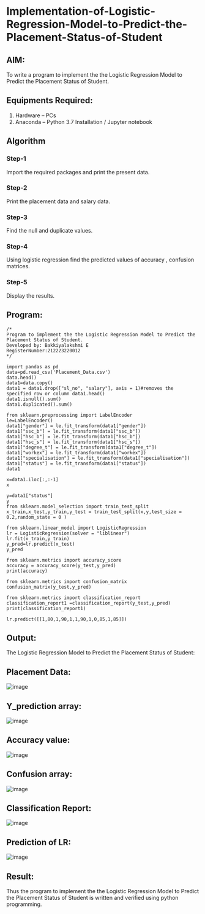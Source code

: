 # Implementation-of-Logistic-Regression-Model-to-Predict-the-Placement-Status-of-Student

## AIM:
To write a program to implement the the Logistic Regression Model to Predict the Placement Status of Student.

## Equipments Required:
1. Hardware – PCs
2. Anaconda – Python 3.7 Installation / Jupyter notebook

## Algorithm

### Step-1 
Import the required packages and print the present data.
### Step-2
Print the placement data and salary data.
### Step-3
Find the null and duplicate values.
### Step-4
Using logistic regression find the predicted values of accuracy , confusion matrices.
### Step-5
Display the results.

## Program:
```
/*
Program to implement the the Logistic Regression Model to Predict the Placement Status of Student.
Developed by: Bakkiyalakshmi E
RegisterNumber:212223220012 
*/

import pandas as pd
data=pd.read_csv('Placement_Data.csv')
data.head()
data1=data.copy()
data1 = data1.drop(["sl_no", "salary"], axis = 1)#removes the specified row or column data1.head()
data1.isnull().sum()
data1.duplicated().sum()

from sklearn.preprocessing import LabelEncoder
le=LabelEncoder()
data1["gender"] = le.fit_transform(data1["gender"])
data1["ssc_b"] = le.fit_transform(data1["ssc_b"])
data1["hsc_b"] = le.fit_transform(data1["hsc_b"])
data1["hsc_s"] = le.fit_transform(data1["hsc_s"])
data1["degree_t"] = le.fit_transform(data1["degree_t"])
data1["workex"] = le.fit_transform(data1["workex"])
data1["specialisation"] = le.fit_transform(data1["specialisation"])
data1["status"] = le.fit_transform(data1["status"])
data1

x=data1.iloc[:,:-1]
x

y=data1["status"]
y
from sklearn.model_selection import train_test_split
x_train,x_test,y_train,y_test = train_test_split(x,y,test_size = 0.2,random_state = 0 )

from sklearn.linear_model import LogisticRegression
lr = LogisticRegression(solver = "liblinear")
lr.fit(x_train,y_train)
y_pred=lr.predict(x_test)
y_pred

from sklearn.metrics import accuracy_score
accuracy = accuracy_score(y_test,y_pred)
print(accuracy)

from sklearn.metrics import confusion_matrix
confusion_matrix(y_test,y_pred)

from sklearn.metrics import classification_report
classification_report1 =classification_report(y_test,y_pred)
print(classification_report1)

lr.predict([[1,80,1,90,1,1,90,1,0,85,1,85]])

```

## Output:
The Logistic Regression Model to Predict the Placement Status of Student:
## Placement Data:
![image](https://github.com/rakeshcoder2004/Implementation-of-Logistic-Regression-Model-to-Predict-the-Placement-Status-of-Student/assets/121490890/7e0b7779-182c-445e-911b-f12f101c44b7)

## Y_prediction array:
![image](https://github.com/rakeshcoder2004/Implementation-of-Logistic-Regression-Model-to-Predict-the-Placement-Status-of-Student/assets/121490890/26888a45-a07e-4b6e-ae4f-e3be30767823)

## Accuracy value:
![image](https://github.com/rakeshcoder2004/Implementation-of-Logistic-Regression-Model-to-Predict-the-Placement-Status-of-Student/assets/121490890/de0dc4eb-0911-43ab-800a-9222001952b3)

## Confusion array:
![image](https://github.com/rakeshcoder2004/Implementation-of-Logistic-Regression-Model-to-Predict-the-Placement-Status-of-Student/assets/121490890/3628787b-7dd3-40c8-b518-cf54f31efab0)


## Classification Report:
![image](https://github.com/rakeshcoder2004/Implementation-of-Logistic-Regression-Model-to-Predict-the-Placement-Status-of-Student/assets/121490890/249f2803-8c4c-4fb1-8815-f6537c76805c)

## Prediction of LR:
![image](https://github.com/rakeshcoder2004/Implementation-of-Logistic-Regression-Model-to-Predict-the-Placement-Status-of-Student/assets/121490890/9b6898b3-84e1-4871-9172-a1855cca0c26)



## Result:
Thus the program to implement the the Logistic Regression Model to Predict the Placement Status of Student is written and verified using python programming.
